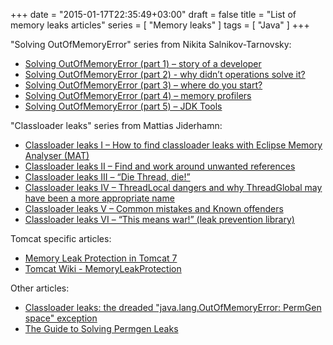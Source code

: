 +++
date = "2015-01-17T22:35:49+03:00"
draft = false
title = "List of memory leaks articles"
series = [ "Memory leaks" ]
tags = [ "Java" ]
+++

"Solving OutOfMemoryError" series from Nikita Salnikov-Tarnovsky:

* [Solving OutOfMemoryError (part 1) – story of a developer](https://plumbr.eu/blog/solving-outofmemoryerror-story-of-a-developer)
* [Solving OutOfMemoryError (part 2) - why didn’t operations solve it?](https://plumbr.eu/blog/solving-outofmemoryerror-why-didnt-operations-solve-it)
* [Solving OutOfMemoryError (part 3) – where do you start?](https://plumbr.eu/blog/solving-outofmemoryerror-where-do-you-start)
* [Solving OutOfMemoryError (part 4) – memory profilers](https://plumbr.eu/blog/solving-outofmemoryerror-memory-profilers)
* [Solving OutOfMemoryError (part 5) – JDK Tools](https://plumbr.eu/blog/solving-outofmemoryerror-jdk-tools)

"Classloader leaks" series from Mattias Jiderhamn:

* [Classloader leaks I – How to find classloader leaks with Eclipse Memory Analyser (MAT)](http://java.jiderhamn.se/2011/12/11/classloader-leaks-i-how-to-find-classloader-leaks-with-eclipse-memory-analyser-mat/)
* [Classloader leaks II – Find and work around unwanted references](http://java.jiderhamn.se/2012/01/01/classloader-leaks-ii-find-and-work-around-unwanted-references/)
* [Classloader leaks III – “Die Thread, die!”](http://java.jiderhamn.se/2012/01/15/classloader-leaks-iii-die-thread-die/)
* [Classloader leaks IV – ThreadLocal dangers and why ThreadGlobal may have been a more appropriate name](http://java.jiderhamn.se/2012/01/29/classloader-leaks-iv-threadlocal-dangers-and-why-threadglobal-may-have-been-a-more-appropriate-name/)
* [Classloader leaks V – Common mistakes and Known offenders](http://java.jiderhamn.se/2012/02/26/classloader-leaks-v-common-mistakes-and-known-offenders/)
* [Classloader leaks VI – “This means war!” (leak prevention library)](http://java.jiderhamn.se/2012/03/04/classloader-leaks-vi-this-means-war-leak-prevention-library/)

Tomcat specific articles:

* [Memory Leak Protection in Tomcat 7](http://java.dzone.com/articles/memory-leak-protection-tomcat)
* [Tomcat Wiki - MemoryLeakProtection](http://wiki.apache.org/tomcat/MemoryLeakProtection)

Other articles:

* [Classloader leaks: the dreaded "java.lang.OutOfMemoryError: PermGen space" exception](http://frankkieviet.blogspot.se/2006/10/classloader-leaks-dreaded-permgen-space.html)
* [The Guide to Solving Permgen Leaks](https://plumbr.eu/permgen)
